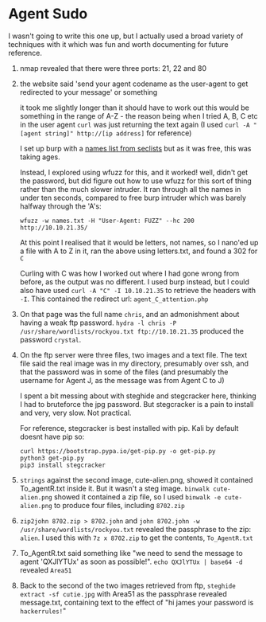 # Agent Sudo

I wasn't going to write this one up, but I actually used a broad variety of techniques with it which was fun and worth documenting for future reference.

1. nmap revealed that there were three ports: 21, 22 and 80
2. the website said 'send your agent codename as the user-agent to get redirected to your message' or something

    it took me slightly longer than it should have to work out this would be something in the range of A-Z - the reason being when I tried A, B, C etc in the user agent `curl` was just returning the text again (I used `curl -A "[agent string]" http://[ip address]` for reference)

    I set up burp with a [names list from seclists](https://github.com/danielmiessler/SecLists/blob/master/Usernames/Names/names.txt) but as it was free, this was taking ages.

    Instead, I explored using wfuzz for this, and it worked! well, didn't get the password, but did figure out how to use wfuzz for this sort of thing rather than the much slower intruder. It ran through all the names in under ten seconds, compared to free burp intruder which was barely halfway through the 'A's:

    `wfuzz -w names.txt -H "User-Agent: FUZZ" --hc 200 http://10.10.21.35/`

    At this point I realised that it would be letters, not names, so I nano'ed up a file with A to Z in it, ran the above using letters.txt, and found a 302 for `C`

    Curling with C was how I worked out where I had gone wrong from before, as the output was no different. I used burp instead, but I could also have used `curl -A "C" -I 10.10.21.35` to retrieve the headers with `-I`. This contained the redirect url: `agent_C_attention.php`

3. On that page was the full name `chris`, and an admonishment about having a weak ftp password. `hydra -l chris -P /usr/share/wordlists/rockyou.txt ftp://10.10.21.35` produced the password `crystal`.

4. On the ftp server were three files, two images and a text file. The text file said the real image was in my directory, presumably over ssh, and that the password was in some of the files (and presumably the username for Agent J, as the message was from Agent C to J)

    I spent a bit messing about with steghide and stegcracker here, thinking I had to bruteforce the jpg password. But stegcracker is a pain to install and very, very slow. Not practical.

    For reference, stegcracker is best installed with pip. Kali by default doesnt have pip so:

    ```
    curl https://bootstrap.pypa.io/get-pip.py -o get-pip.py
    python3 get-pip.py
    pip3 install stegcracker
    ```

5. `strings` against the second image, cute-alien.png, showed it contained To_agentR.txt inside it. But it wasn't a steg image. `binwalk cute-alien.png` showed it contained a zip file, so I used `binwalk -e cute-alien.png` to produce four files, including `8702.zip`

6. `zip2john 8702.zip > 8702.john` and `john 8702.john -w /usr/share/wordlists/rockyou.txt` revealed the passphrase to the zip: `alien`. I used this with `7z x 8702.zip` to get the contents, `To_AgentR.txt`

7. To_AgentR.txt said something like "we need to send the message to agent 'QXJlYTUx' as soon as possible!". `echo QXJlYTUx | base64 -d` revealed `Area51`

8. Back to the second of the two images retrieved from ftp, `steghide extract -sf cutie.jpg` with Area51 as the passphrase revealed message.txt, containing text to the effect of "hi james your password is `hackerrules!`"

